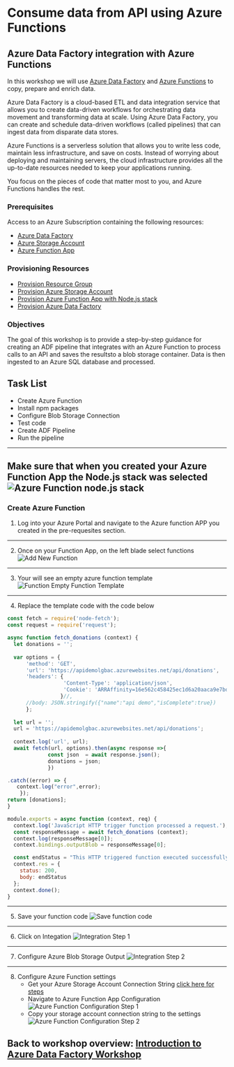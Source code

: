 # Consume data from API using Azure Functions

## Azure Data Factory integration with Azure Functions
In this workshop we will use [Azure Data Factory](https://docs.microsoft.com/en-us/azure/data-factory/introduction) and [Azure Functions](https://docs.microsoft.com/en-us/azure/azure-functions/functions-overview) to copy, prepare and enrich data.

Azure Data Factory is a cloud-based ETL and data integration service that allows you to create data-driven workflows for orchestrating data movement and transforming data at scale.  Using Azure Data Factory, you can create and schedule data-driven workflows (called pipelines) that can ingest data from disparate data stores.

Azure Functions is a serverless solution that allows you to write less code, maintain less infrastructure, and save on costs. Instead of worrying about deploying and maintaining servers, the cloud infrastructure provides all the up-to-date resources needed to keep your applications running.

You focus on the pieces of code that matter most to you, and Azure Functions handles the rest.

### Prerequisites
Access to an Azure Subscription containing the following resources:
- [Azure Data Factory](https://docs.microsoft.com/en-us/azure/data-factory/introduction)
- [Azure Storage Account](https://docs.microsoft.com/en-us/azure/storage/common/storage-introduction) 
- [Azure Function App](https://docs.microsoft.com/en-us/azure/azure-functions/functions-overview)

### Provisioning Resources
- [Provision Resource Group](https://docs.microsoft.com/en-us/azure/azure-resource-manager/management/manage-resource-groups-portal)
- [Provision Azure Storage Account](https://docs.microsoft.com/en-us/azure/storage/common/storage-account-create?tabs=azure-portal)
- [Provision Azure Function App with Node.js stack](https://docs.microsoft.com/en-us/azure/azure-functions/functions-create-first-azure-function)
- [Provision Azure Data Factory](https://docs.microsoft.com/en-us/azure/data-factory/quickstart-create-data-factory-portal)

### Objectives
The goal of this workshop is to provide a step-by-step guidance for creating an ADF pipeline that integrates with an Azure Function to process calls to an API and saves the resultsto a blob storage container. Data is then ingested to an Azure SQL database and processed.

## Task List
 - Create Azure Function
 - Install npm packages 
 - Configure Blob Storage Connection
 - Test code
 - Create ADF Pipeline
 - Run the pipeline

---
**Make sure that when you created your Azure Function App the Node.js stack was selected**
![Azure Function node.js stack](media/api-Image001.png)
---

### Create Azure Function
1. Log into your Azure Portal and navigate to the Azure function APP you created in the pre-requesites section.
---
2. Once on your Function App, on the left blade select functions
![Add New Function](media/api-image-create-function.png)
--- 
3. Your will see an empty azure function template
![Function Empty Function Template](media/api-newfunction.png)
---  
4. Replace the template code with the code below
  ```javascript
const fetch = require('node-fetch');
const request = require('request');

async function fetch_donations (context) {
    let donations = '';
    
    var options = {
        'method': 'GET',
        'url': 'https://apidemolgbac.azurewebsites.net/api/donations',
        'headers': {
                    'Content-Type': 'application/json',
                    'Cookie': 'ARRAffinity=16e562c458425ec1d6a20aaca9e7bd954e17407cc0191509cea5131e8c76a472; ARRAffinitySameSite=16e562c458425ec1d6a20aaca9e7bd954e17407cc0191509cea5131e8c76a472'
                   }//,
        //body: JSON.stringify({"name":"api demo","isComplete":true})
        };
    
    let url = '';
    url = 'https://apidemolgbac.azurewebsites.net/api/donations';
    
    context.log('url', url);
    await fetch(url, options).then(async response =>{
               const json  = await response.json();               
               donations = json;    
               })

.catch((error) => {
     context.log("error",error);    
      });
return [donations];
}

module.exports = async function (context, req) {
    context.log('JavaScript HTTP trigger function processed a request.');
    const responseMessage = await fetch_donations (context);
    context.log(responseMessage[0]);
    context.bindings.outputBlob = responseMessage[0];

    const endStatus = "This HTTP triggered function executed successfully. File saved to storage";
    context.res = {
      status: 200,
      body: endStatus
    };  
    context.done();
}
```
---
5. Save your function code
![Save function code](media/api-new-function-code.png)
---
6. Click on Integation
![Integration Step 1](media/api-integation-step1.png)
---
7. Configure Azure Blob Storage Output
![Integration Step 2](media/api-integration-step2.png)
---
8. Configure Azure Function settings
   - Get your Azure Storage Account Connection String [click here for steps](https://docs.microsoft.com/en-us/azure/storage/common/storage-account-keys-manage?tabs=azure-portal#view-account-access-keys)
   - Navigate to Azure Function App Configuration
     ![Azure Function Configuration Step 1](media/api-azure-function-configure-step1.png)
   - Copy your storage account connection string to the settings
    ![Azure Function Configuration Step 2](media/api-azure-function-configure-step2.png)
   




## Back to workshop overview: [Introduction to Azure Data Factory Workshop](readme.md)
